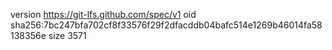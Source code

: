 version https://git-lfs.github.com/spec/v1
oid sha256:7bc247bfa702cf8f33576f29f2dfacddb04bafc514e1269b46014fa58138356e
size 3571
